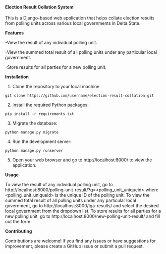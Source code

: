 #### Election Result Collation System

This is a Django-based web application that helps collate election results from polling units across various local governments in Delta State.


**Features**

-View the result of any individual polling unit.

-View the summed total result of all polling units under any particular local government.

-Store results for all parties for a new polling unit.


**Installation**

1. Clone the repository to your local machine:
```
git clone https://github.com/username/election-result-collation.git
```

2. Install the required Python packages:
```
pip install -r requirements.txt
```

3. Migrate the database:
```
python manage.py migrate
```

4. Run the development server:
```
python manage.py runserver
```

5. Open your web browser and go to http://localhost:8000/ to view the application.


**Usage**

To view the result of any individual polling unit, go to http://localhost:8000/polling-unit-result/?q=<polling_unit_uniqueid> where <polling_unit_uniqueid> is the unique ID of the polling unit.
To view the summed total result of all polling units under any particular local government, go to http://localhost:8000/lga-results/ and select the desired local government from the dropdown list.
To store results for all parties for a new polling unit, go to http://localhost:8000/new-polling-unit-result/ and fill out the form.


**Contributing**

Contributions are welcome! If you find any issues or have suggestions for improvement, please create a GitHub issue or submit a pull request.